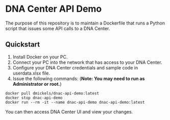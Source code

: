 # DNA Center API Demo
The purpose of this repository is to maintain a Dockerfile that runs a Python script that issues some API calls to a
DNA Center.

## Quickstart
1.  Install Docker on your PC.
1.  Connect your PC into the network that has access to your DNA Center.
1.  Configure your DNA Center credentials and sample code in userdata.xlsx file.
1.  Issue the following commands: (**Note:  You may need to run as Administrator or root.**)
```commandline
docker pull dmickels/dnac-api-demo:latest
docker stop dnac-api-demo
docker run --rm -it --name dnac-api-demo dnac-api-demo:latest
```

You can then access DNA Center UI and view your changes.